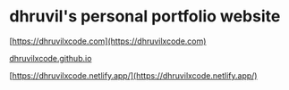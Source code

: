 # dhruvil's personal portfolio website

[https://dhruvilxcode.com](https://dhruvilxcode.com)

[dhruvilxcode.github.io](https://dhruvilxcode.github.io)

[https://dhruvilxcode.netlify.app/](https://dhruvilxcode.netlify.app/)
